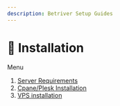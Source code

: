 ```yaml
---
description: Betriver Setup Guides
---
```


# 👾 Installation

Menu



1. [Server Requirements](server-requirements.md)
2. [Cpane/Plesk Installation](cpanel-plesk-installation.md)
3. [VPS installation](vps-installation..md)



